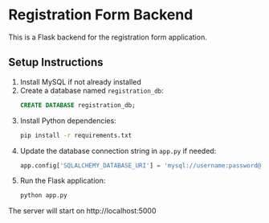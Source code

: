 # Registration Form Backend

This is a Flask backend for the registration form application.

## Setup Instructions

1. Install MySQL if not already installed
2. Create a database named `registration_db`:
   ```sql
   CREATE DATABASE registration_db;
   ```
3. Install Python dependencies:
   ```bash
   pip install -r requirements.txt
   ```
4. Update the database connection string in `app.py` if needed:
   ```python
   app.config['SQLALCHEMY_DATABASE_URI'] = 'mysql://username:password@localhost/registration_db'
   ```
5. Run the Flask application:
   ```bash
   python app.py
   ```

The server will start on http://localhost:5000